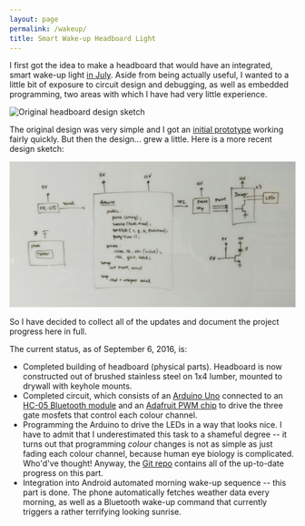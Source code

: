 ```yaml
---
layout: page
permalink: /wakeup/
title: Smart Wake-up Headboard Light
---
```


I first got the idea to make a headboard that would have an integrated, smart wake-up light
[in July](http://lisesavard.com/posts/wakeup-light-1/). Aside from being actually useful, I wanted to a little bit of exposure to
circuit design and debugging, as well as embedded programming, two areas with which I have had very little experience.

![Original headboard design sketch](http://lisesavard.com/assets/images/2016/headboard-sketch.jpg)

The original design was very simple and I got an [initial prototype](http://lisesavard.com/posts/wakeup-light-2/) working fairly
quickly. But then the design... grew a little. Here is a more recent design sketch:

![Most recent design block diagram](/assets/images/2016/headboard-uno-block.jpg)

So I have decided to collect all of the updates and document the project progress here in full.

The current status, as of September 6, 2016, is:

- Completed building of headboard (physical parts). Headboard is now constructed out of brushed stainless steel on
1x4 lumber, mounted to drywall with keyhole mounts.
- Completed circuit, which consists of an [Arduino Uno](https://www.arduino.cc/en/Main/ArduinoBoardUno) connected to an
[HC-05 Bluetooth module](http://www.canadarobotix.com/bluetooth/1258-hc-05-wireless-bluetooth-module) and an
[Adafruit PWM chip](https://www.adafruit.com/product/1455) to drive the three gate mosfets that control each colour channel.
- Programming the Arduino to drive the LEDs in a way that looks nice. I have to admit that I underestimated this task to a
shameful degree -- it turns out that programming _colour_ changes is not as simple as just fading each colour channel, because
human eye biology is complicated. Who'd've thought! Anyway, the [Git repo](https://github.com/lsav/led-headboard) contains all of
the up-to-date progress on this part.
- Integration into Android automated morning wake-up sequence -- this part is done. The phone automatically fetches weather data
every morning, as well as a Bluetooth wake-up command that currently triggers a rather terrifying looking sunrise.